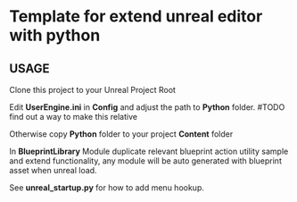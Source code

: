 # Template for extend unreal editor with python

## USAGE
Clone this project to your Unreal Project Root

Edit **UserEngine.ini** in **Config** and adjust the path to **Python** folder.
#TODO find out a way to make this relative

Otherwise copy **Python** folder to your project **Content** folder

In **BlueprintLibrary** Module duplicate relevant blueprint action utility sample and extend functionality, any module will be auto generated with blueprint asset when unreal load.

See **unreal_startup.py** for how to add menu hookup.